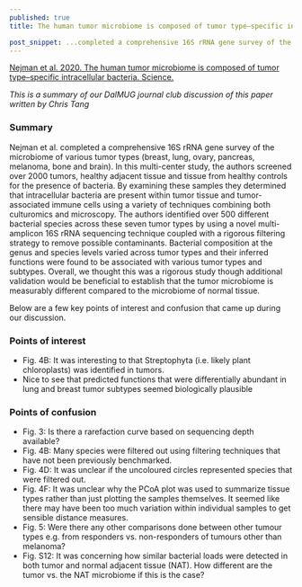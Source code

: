 ```yaml
---
published: true
title: The human tumor microbiome is composed of tumor type–specific intracellular bacteria

post_snippet: ...completed a comprehensive 16S rRNA gene survey of the microbiome of various tumor types (breast, lung, ovary, pancreas, melanoma, bone and brain).
---
```


[Nejman et al. 2020. The human tumor microbiome is composed of tumor type–specific intracellular bacteria. Science.](https://science.sciencemag.org/content/368/6494/973)

_This is a summary of our DalMUG journal club discussion of this paper written by Chris Tang_


### Summary
Nejman et al. completed a comprehensive 16S rRNA gene survey of the microbiome of various tumor types (breast, lung, ovary, pancreas, melanoma, bone and brain). In this multi-center study, the authors screened over 2000 tumors, healthy adjacent tissue and tissue from healthy controls for the presence of bacteria. By examining these samples they determined that intracellular bacteria are present within tumor tissue and tumor-associated immune cells using a variety of techniques combining both culturomics and microscopy. The authors identified over 500 different bacterial species across these seven tumor types by using a novel multi-amplicon 16S rRNA sequencing technique coupled with a rigorous filtering strategy to remove possible contaminants. Bacterial composition at the genus and species levels varied across tumor types and their inferred functions were found to be associated with various tumor types and subtypes. Overall, we thought this was a rigorous study though additional validation would be beneficial to establish that the tumor microbiome is measurably different compared to the microbiome of normal tissue.

Below are a few key points of interest and confusion that came up during our discussion.


### Points of interest
- Fig. 4B: It was interesting to that Streptophyta (i.e. likely plant chloroplasts) was identified in tumors.
- Nice to see that predicted functions that were differentially abundant in lung and breast tumor subtypes seemed biologically plausible

### Points of confusion
- Fig. 3: Is there a rarefaction curve based on sequencing depth available?
- Fig. 4B: Many species were filtered out using filtering techniques that have not been previously benchmarked.
- Fig. 4D: It was unclear if the uncoloured circles represented species that were filtered out.
- Fig. 4F: It was unclear why the PCoA plot was used to summarize tissue types rather than just plotting the samples themselves. It seemed like there may have been too much variation within individual samples to get sensible distance measures.
- Fig. 5: Were there any other comparisons done between other tumour types e.g. from responders vs. non-responders of tumours other than melanoma?
- Fig. S12: It was concerning how similar bacterial loads were detected in both tumor and normal adjacent tissue (NAT). How different are the tumor vs. the NAT microbiome if this is the case?
